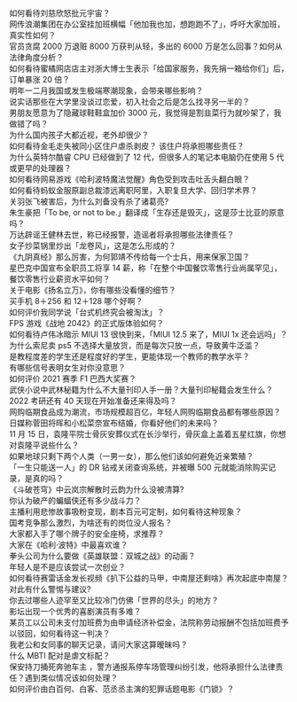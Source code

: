 如何看待刘慈欣怒批元宇宙？  
网传浪潮集团在办公室挂加班横幅「他加我也加，想跑跑不了」，呼吁大家加班，真实性如何？  
官员贪腐 2000 万退赃 8000 万获判从轻，多出的 6000 万是怎么回事？如何从法律角度分析？  
如何看待蜜橘网店店主对浙大博士生表示「给国家服务，我先捐一箱给你们」后，订单暴涨 20 倍？  
明年一二月我国或发生极端寒潮现象，会带来哪些影响？  
说实话那些在大学里没谈过恋爱，初入社会之后是怎么找寻另一半的？  
男朋友愿意为了隐藏球鞋鞋盒加价 3000 元，我觉得是割韭菜行为就吵架了，我做错了吗？  
为什么国内孩子大都近视，老外却很少？  
如何看待金毛走失被同小区住户虐杀剥皮？ 该住户将承担哪些责任？  
为什么英特尔酷睿 CPU 已经做到了 12 代，但很多人的笔记本电脑仍在使用 5 代或更早的处理器？  
如何看待网易游戏《哈利波特魔法觉醒》角色受到攻击吐舌头翻白眼？  
如何看待蚂蚁金服原副总裁漆远离职阿里，入职复旦大学、回归学术界？  
关羽张飞被害后，为什么刘备没有杀了诸葛亮?  
朱生豪把「To be, or not to be.」翻译成「生存还是毁灭」，这是莎士比亚的原意吗？  
万达辟谣王健林去世，称已经报警，造谣者将承担哪些法律责任？  
女子炒菜锅里炒出「龙卷风」，这是怎么形成的？  
《九阴真经》那么厉害，为何郭靖不传给每一个士兵，用来保家卫国？  
星巴克中国宣布全职员工将享 14 薪，称「在整个中国餐饮零售行业尚属罕见」，餐饮零售行业薪资水平如何？  
关于电影《扬名立万》，你有哪些没看懂的细节？  
买手机 8＋256 和 12＋128 哪个好啊？  
如何评价我同学说「台式机终究会被淘汰」？  
FPS 游戏《战地 2042》的正式版体验如何？  
如何看待卢伟冰暗示 MIUI 13 很快到来，「MIUI 12.5 来了，MIUI 1x 还会远吗」？  
为什么索尼卖 ps5 不选择大量放货，而是每次只放一点，导致黄牛泛滥？  
是教程度差的学生还是程度好的学生，更能体现一个教师的教学水平？  
有哪些信号表明女生对你没意思？  
如何评价 2021 赛季 F1 巴西大奖赛？  
武侠小说中武林秘籍为什么不大量刊印人手一册？大量刊印秘籍会发生什么？  
2022 考研还有 40 天现在开始准备还来得及吗？  
网购临期食品成为潮流，市场规模超百亿，年轻人网购临期食品都有哪些原因？  
日媒称菅田将晖和小松菜奈宣布结婚，你看好他们的未来吗？  
11 月 15 日，袁隆平院士骨灰安葬仪式在长沙举行，骨灰盒上盖着五星红旗，你想对袁隆平说些什么？  
如果地球只剩下两个人类（一男一女），那么他们该如何避免近亲繁殖？  
「一生只能送一人」的 DR 钻戒关闭查询系统，并被曝 500 元就能消除购买记录，是真的吗？  
《斗破苍穹》中云岚宗解散时云韵为什么没被清算?  
你认为破产的蝙蝠侠还有多少战斗力？  
主播利用悲惨故事吸粉变现，剧本百元可定制，如何看待这种现象？  
国考竞争那么激烈，为啥还有的岗位没人报名？  
大家都入手了哪个牌子的安全座椅，求推荐？  
大家在《哈利·波特》中最喜欢谁？  
拳头公司为什么要做《英雄联盟：双城之战》的动画？  
年轻人是不是应该尝试一次创业？  
如何看待赛雷话金发长视频《扒下公益的马甲，中南屋还剩啥》再次起底中南屋？对此有什么警惕与建议?  
你去过哪些人迹罕至又比较冷门仿佛「世界的尽头」的地方？  
影坛出现一个优秀的喜剧演员有多难？  
某员工以公司未支付加班费为由申请经济补偿金，法院称劳动报酬不包括加班费予以驳回，如何看待这一判决？  
我老公和女同事的聊天记录，请问大家这算暧昧吗？  
什么 MBTI 配对是虐文标配？  
保安持刀捅死奔驰车主 ，警方通报系停车场管理纠纷引发，他将承担什么法律责任？遇到类似情况该如何处理？  
如何评价由白百何、白客、范丞丞主演的犯罪话题电影《门锁》？  
